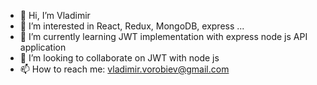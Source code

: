 - 👋 Hi, I’m Vladimir
- 👀 I’m interested in React, Redux, MongoDB, express ...
- 🌱 I’m currently learning JWT implementation with express node js API application
- 💞️ I’m looking to collaborate on JWT with node js
- 📫 How to reach me: vladimir.vorobiev@gmail.com

<!---
vavanv/vavanv is a ✨ special ✨ repository because its `README.md` (this file) appears on your GitHub profile.
You can click the Preview link to take a look at your changes.
--->
